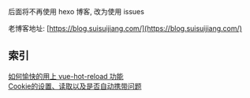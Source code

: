 后面将不再使用 hexo 博客, 改为使用 issues

老博客地址: [https://blog.suisuijiang.com/](https://blog.suisuijiang.com/)

## 索引

[如何愉快的用上 vue-hot-reload 功能](https://github.com/yinxin630/blog/issues/1)  
[Cookie的设置、读取以及是否自动携带问题](https://github.com/yinxin630/blog/issues/2)  
